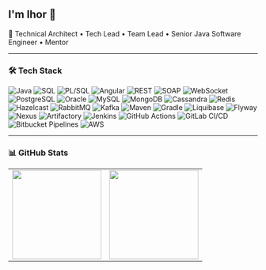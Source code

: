 ## I'm Ihor 👋

🚀 Technical Architect • Tech Lead • Team Lead • Senior Java Software Engineer • Mentor

---

### 🛠 Tech Stack  

![Java](https://img.shields.io/badge/Java-8--24-red?logo=openjdk&logoColor=white) 
![SQL](https://img.shields.io/badge/SQL-4479A1?logo=database&logoColor=white) 
![PL/SQL](https://img.shields.io/badge/PL%2FSQL-CC2927?logo=oracle&logoColor=white) 
![Angular](https://img.shields.io/badge/Angular-DD0031?logo=angular&logoColor=white) 
![REST](https://img.shields.io/badge/REST-02569B?logo=rest&logoColor=white) 
![SOAP](https://img.shields.io/badge/SOAP-2588BE?logo=xml&logoColor=white) 
![WebSocket](https://img.shields.io/badge/WebSocket-010101?logo=websocket&logoColor=white) 
![PostgreSQL](https://img.shields.io/badge/PostgreSQL-316192?logo=postgresql&logoColor=white) 
![Oracle](https://img.shields.io/badge/Oracle-CC2927?logo=oracle&logoColor=white) 
![MySQL](https://img.shields.io/badge/MySQL-4479A1?logo=mysql&logoColor=white) 
![MongoDB](https://img.shields.io/badge/MongoDB-47A248?logo=mongodb&logoColor=white) 
![Cassandra](https://img.shields.io/badge/Cassandra-1287B1?logo=apachecassandra&logoColor=white) 
![Redis](https://img.shields.io/badge/Redis-DC382D?logo=redis&logoColor=white) 
![Hazelcast](https://img.shields.io/badge/Hazelcast-00AEEF?logo=hazelcast&logoColor=white) 
![RabbitMQ](https://img.shields.io/badge/RabbitMQ-FF6600?logo=rabbitmq&logoColor=white) 
![Kafka](https://img.shields.io/badge/Apache%20Kafka-231F20?logo=apachekafka&logoColor=white) 
![Maven](https://img.shields.io/badge/Maven-C71A36?logo=apachemaven&logoColor=white) 
![Gradle](https://img.shields.io/badge/Gradle-02303A?logo=gradle&logoColor=white) 
![Liquibase](https://img.shields.io/badge/Liquibase-2962FF?logo=liquibase&logoColor=white) 
![Flyway](https://img.shields.io/badge/Flyway-CC0200?logo=flyway&logoColor=white) 
![Nexus](https://img.shields.io/badge/Nexus-1B1C1D?logo=sonatype&logoColor=white) 
![Artifactory](https://img.shields.io/badge/Artifactory-34A853?logo=jfrog&logoColor=white) 
![Jenkins](https://img.shields.io/badge/Jenkins-D24939?logo=jenkins&logoColor=white) 
![GitHub Actions](https://img.shields.io/badge/GitHub%20Actions-2088FF?logo=githubactions&logoColor=white) 
![GitLab CI/CD](https://img.shields.io/badge/GitLab%20CI%2FCD-FCA121?logo=gitlab&logoColor=white) 
![Bitbucket Pipelines](https://img.shields.io/badge/Bitbucket%20Pipelines-0052CC?logo=bitbucket&logoColor=white) 
![AWS](https://img.shields.io/badge/AWS-RDS,%20DynamoDB,%20SQS,%20SNS,%20Mongo%20Atlas,%20S3,%20Lambda,%20API%20GW,%20Cognito,%20CloudWatch,%20IAM,%20Secrets%20Manager,%20ECS,%20EKS,%20Systems%20Manager,%20EC2-232F3E?logo=amazonaws&logoColor=white)

---

### 📊 GitHub Stats
<table>
  <tr>
    <td>
      <img src="https://github-readme-stats.vercel.app/api?username=i-kush&show_icons=true&theme=tokyonight" height="180em" />
    </td>
    <td>
      <img src="https://github-readme-stats.vercel.app/api/top-langs/?username=i-kush&layout=compact&theme=tokyonight" height="180em" />
    </td>
  </tr>
</table>

